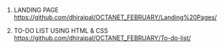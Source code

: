 1. LANDING PAGE
https://github.com/dhirajpal/OCTANET_FEBRUARY/Landing%20Pages/

2. TO-DO LIST USING HTML & CSS
https://github.com/dhirajpal/OCTANET_FEBRUARY/To-do-list/

